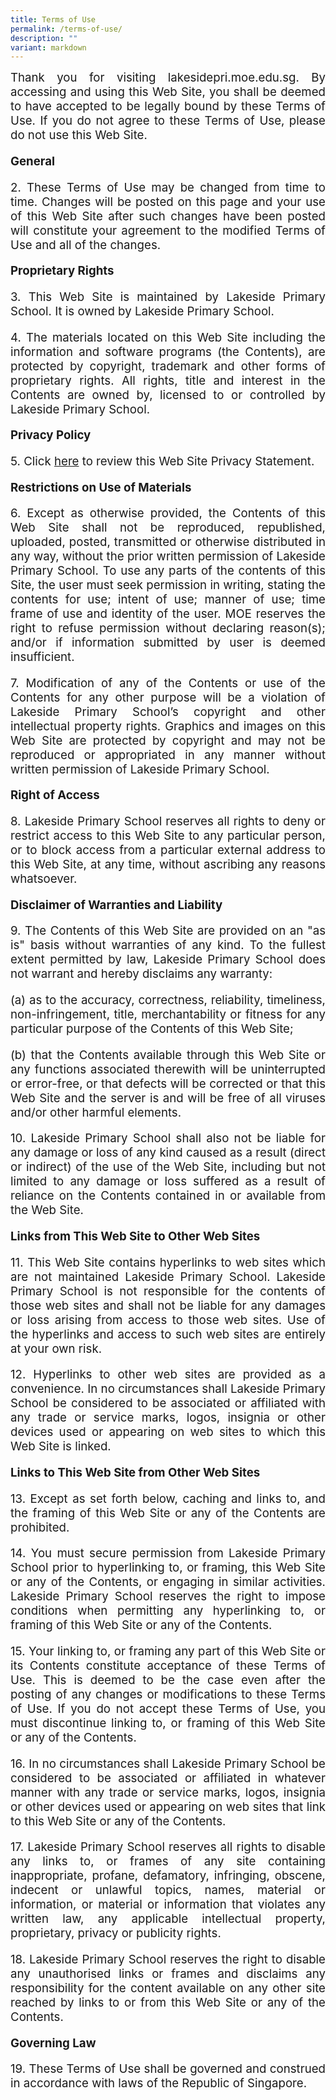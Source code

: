 ```yaml
---
title: Terms of Use
permalink: /terms-of-use/
description: ""
variant: markdown
---
```

<div style="font-size:14pt;" align="justify">Thank you for visiting lakesidepri.moe.edu.sg. By accessing and using this Web Site, you shall be deemed to have accepted to be legally bound by these Terms of Use. If you do not agree to these Terms of Use, please do not use this Web Site.<p></p>
<p><strong>General</strong>
</p>
<p>2. These Terms of Use may be changed from time to time. Changes will be posted on this page and your use of this Web Site after such changes have been posted will constitute your agreement to the modified Terms of Use and all of the changes.</p>
<p><strong>Proprietary Rights</strong>
</p>
<p>3. This Web Site is maintained by Lakeside Primary School. It is owned
by Lakeside Primary School.</p>
<p>4. The materials located on this Web Site including the information and software programs (the Contents), are protected by copyright, trademark and other forms of proprietary rights. All rights, title and interest in the Contents are owned by, licensed to or controlled by Lakeside Primary School.</p>
<p><strong>Privacy Policy</strong>
</p>
<p>5. Click <a href="https://www.lakesidepri.moe.edu.sg/privacy/" rel="noopener noreferrer nofollow" target="_blank">here</a> to review this Web Site Privacy Statement.</p>
<p><strong>Restrictions on Use of Materials</strong>
</p>
<p>6. Except as otherwise provided, the Contents of this Web Site shall not be reproduced, republished, uploaded, posted, transmitted or otherwise distributed in any way, without the prior written permission of Lakeside Primary School. To use any parts of the contents of this Site, the user must seek permission in writing, stating the contents for use; intent of use; manner of use; time frame of use and identity of the user. MOE reserves the right to refuse permission without declaring reason(s); and/or if information submitted by user is deemed insufficient.</p>
<p>7. Modification of any of the Contents or use of the Contents for any other purpose will be a violation of Lakeside Primary School’s copyright and other intellectual property rights. Graphics and images on this Web Site are protected by copyright and may not be reproduced or appropriated in any manner without written permission of Lakeside Primary School.</p>
<p><strong>Right of Access</strong>
</p>
<p>8. Lakeside Primary School reserves all rights to deny or restrict access to this Web Site to any particular person, or to block access from a particular external address to this Web Site, at any time, without ascribing any reasons whatsoever.</p>
<p><strong>Disclaimer of Warranties and Liability</strong>
</p>
<p>9. The Contents of this Web Site are provided on an "as is" basis without warranties of any kind. To the fullest extent permitted by law, Lakeside Primary School does not warrant and hereby disclaims any warranty:</p>
<p>(a) as to the accuracy, correctness, reliability, timeliness, non-infringement, title, merchantability or fitness for any particular purpose of the Contents of this Web Site;</p>
<p>(b) that the Contents available through this Web Site or any functions associated therewith will be uninterrupted or error-free, or that defects will be corrected or that this Web Site and the server is and will be free of all viruses and/or other harmful elements.</p>
<p>10. Lakeside Primary School shall also not be liable for any damage or loss of any kind caused as a result (direct or indirect) of the use of the Web Site, including but not limited to any damage or loss suffered as a result of reliance on the Contents contained in or available from
the Web Site.</p>
<p><strong>Links from This Web Site to Other Web Sites</strong>
</p>
<p>11. This Web Site contains hyperlinks to web sites which are not maintained Lakeside Primary School. Lakeside Primary School is not responsible for the contents of those web sites and shall not be liable for any damages or loss arising from access to those web sites. Use of the hyperlinks and
access to such web sites are entirely at your own risk.</p>
<p>12. Hyperlinks to other web sites are provided as a convenience. In no circumstances shall Lakeside Primary School be considered to be associated or affiliated with any trade or service marks, logos, insignia or other devices used or appearing on web sites to which this Web Site is linked.</p>
<p><strong>Links to This Web Site from Other Web Sites</strong></p>
<p>13. Except as set forth below, caching and links to, and the framing of this Web Site or any of the Contents are prohibited.</p>
<p>14. You must secure permission from Lakeside Primary School prior to hyperlinking to, or framing, this Web Site or any of the Contents, or engaging in similar activities. Lakeside Primary School reserves the right to impose conditions when permitting any hyperlinking to, or framing of this Web Site or any
of the Contents.</p>
<p>15. Your linking to, or framing any part of this Web Site or its Contents constitute acceptance of these Terms of Use. This is deemed to be the case even after the posting of any changes or modifications to these Terms of Use. If you do not accept these Terms of Use, you must discontinue linking to, or framing of this Web Site or any of the Contents.</p>
<p>16. In no circumstances shall Lakeside Primary School be considered to be associated or affiliated in whatever manner with any trade or service marks, logos, insignia or other devices used or appearing on web sites that link to this Web Site or any of the Contents.</p>
<p>17. Lakeside Primary School reserves all rights to disable any links to, or frames of any site containing inappropriate, profane, defamatory, infringing, obscene, indecent or unlawful topics, names, material or information, or material or information that violates any written law, any applicable intellectual property, proprietary, privacy or publicity rights.</p>
<p>18. Lakeside Primary School reserves the right to disable any unauthorised links or frames and disclaims any responsibility for the content available on any other site reached by links to or from this Web Site or any of the Contents.</p>
<p><strong>Governing Law</strong>
</p>
<p>19. These Terms of Use shall be governed and construed in accordance with
laws of the Republic of Singapore.</p></div>